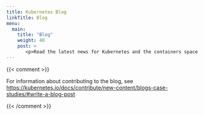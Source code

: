 ```yaml
---
title: Kubernetes Blog
linkTitle: Blog
menu:
  main:
    title: "Blog"
    weight: 40
    post: >
       <p>Read the latest news for Kubernetes and the containers space in general, and get technical how-tos hot off the presses.</p>
---
```

{{< comment >}}

For information about contributing to the blog, see
https://kubernetes.io/docs/contribute/new-content/blogs-case-studies/#write-a-blog-post

{{< /comment >}}

